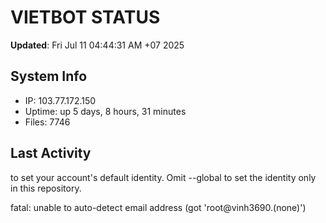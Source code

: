 # VIETBOT STATUS
**Updated**: Fri Jul 11 04:44:31 AM +07 2025

## System Info
- IP: 103.77.172.150
- Uptime: up 5 days, 8 hours, 31 minutes
- Files: 7746

## Last Activity

to set your account's default identity.
Omit --global to set the identity only in this repository.

fatal: unable to auto-detect email address (got 'root@vinh3690.(none)')
